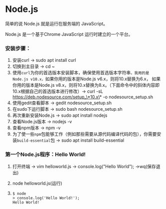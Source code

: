 # Node.js

简单的说 Node.js 就是运行在服务端的 JavaScript。

Node.js 是一个基于Chrome JavaScript 运行时建立的一个平台。

### 安装步骤：

1. 安装curl  ->  sudo apt install curl
2. 切换到主目录 -> cd ~
3. 使用`curl`为你的首选版本安装脚本，确保使用首选版本字符串`，我用的是Node.js v10.x，`如果你用的版本是Node.js v6.x，则将10.x替换为6.x， 如果你用的版本是Node.js v8.x，则将10.x替换为8.x。（下面命令中的斜体内容即10.x根据自己的首选版本进行修改）-> curl -sL https://deb.nodesource.com/setup_\*10.x\* -o nodesource_setup.sh
4. 使用gedit查看脚本 -> gedit nodesource_setup.sh
5. 在sudo下运行脚本 -> sudo bash nodesource_setup.sh
6. 再次重新安装Node.js  -> sudo apt install nodejs
7. 查看Node.js版本 ->  nodejs -v
8. 查看npm版本 -> npm -v
9. 为了使一些`npm`包能够工作（例如那些需要从源代码编译代码的包），你需要安装`build-essential`包 -> sudo apt install build-essential

### 第一个Node.js程序：Hello World!

1. 打开终端 -> vim helloworld.js -> console.log("Hello World"); ->wq(保存退出)

2. node helloworld.js(运行)

3. ```
   $ node
   > console.log('Hello World!');
   Hello World!
   ```